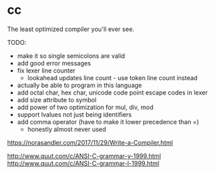 # cc

The least optimized compiler you'll ever see.

TODO:
- make it so single semicolons are valid
- add good error messages
- fix lexer line counter
	- lookahead updates line count - use token line count instead
- actually be able to program in this language
- add octal char, hex char, unicode code point escape codes in lexer
- add size attribute to symbol
- add power of two optimization for mul, div, mod
- support lvalues not just being identifiers
- add comma operator (have to make it lower precedence than =)
	- honestly almost never used

https://norasandler.com/2017/11/29/Write-a-Compiler.html

http://www.quut.com/c/ANSI-C-grammar-y-1999.html
http://www.quut.com/c/ANSI-C-grammar-l-1999.html
